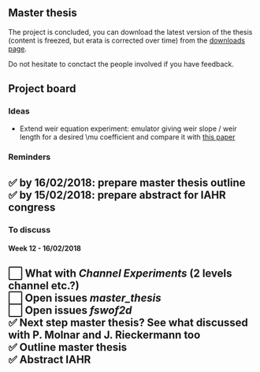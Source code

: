 ## Master thesis
The project is concluded, you can download the latest version of the thesis (content is freezed, but erata is corrected over time) from the [downloads page](https://bitbucket.org/binello7/master_thesis/downloads/SR_MThesis_Emulation.pdf).

Do not hesitate to conctact the people involved if you have feedback.

## Project board

### Ideas
* Extend weir equation experiment: emulator giving weir slope / weir length for a desired \mu coefficient and compare it with [this paper](https://pubs.usgs.gov/circ/1957/0397/report.pdf)

### Reminders
:white_check_mark: by 16/02/2018: prepare master thesis outline  
:white_check_mark: by 15/02/2018: prepare abstract for IAHR congress  
----

### To discuss
#### Week 12 - 16/02/2018


:white_large_square: What with *Channel Experiments* (2 levels channel etc.?)  
:white_large_square: Open issues *master_thesis*  
:white_large_square: Open issues *fswof2d*  
:white_check_mark: Next step master thesis? See what discussed with P. Molnar and J. Rieckermann too  
:white_check_mark: Outline master thesis  
:white_check_mark: Abstract IAHR  
----
